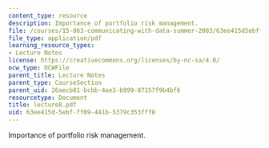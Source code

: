```yaml
---
content_type: resource
description: Importance of portfolio risk management.
file: /courses/15-063-communicating-with-data-summer-2003/63ee415d5ebfff09441b5379c353fff8_lecture8.pdf
file_type: application/pdf
learning_resource_types:
- Lecture Notes
license: https://creativecommons.org/licenses/by-nc-sa/4.0/
ocw_type: OCWFile
parent_title: Lecture Notes
parent_type: CourseSection
parent_uid: 26aecb81-bcbb-4ae3-b999-87157f9b4bf6
resourcetype: Document
title: lecture8.pdf
uid: 63ee415d-5ebf-ff09-441b-5379c353fff8
---
```

Importance of portfolio risk management.
